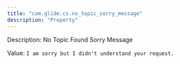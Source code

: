 ```yaml
---
title: "com.glide.cs.no_topic_sorry_message"
description: "Property"
---
```


Description: No Topic Found Sorry Message

Value: `I am sorry but I didn't understand your request.`